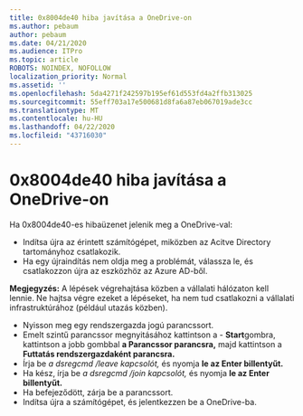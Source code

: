 ```yaml
---
title: 0x8004de40 hiba javítása a OneDrive-on
ms.author: pebaum
author: pebaum
ms.date: 04/21/2020
ms.audience: ITPro
ms.topic: article
ROBOTS: NOINDEX, NOFOLLOW
localization_priority: Normal
ms.assetid: ''
ms.openlocfilehash: 5da4271f242597b195ef61d553fd4a2ffb313025
ms.sourcegitcommit: 55eff703a17e500681d8fa6a87eb067019ade3cc
ms.translationtype: MT
ms.contentlocale: hu-HU
ms.lasthandoff: 04/22/2020
ms.locfileid: "43716030"
---
```

# <a name="fix-0x8004de40-error-in-onedrive"></a>0x8004de40 hiba javítása a OneDrive-on

Ha 0x8004de40-es hibaüzenet jelenik meg a OneDrive-val:

- Indítsa újra az érintett számítógépet, miközben az Acitve Directory tartományhoz csatlakozik.
- Ha egy újraindítás nem oldja meg a problémát, válassza le, és csatlakozzon újra az eszközhöz az Azure AD-ből. 

**Megjegyzés:** A lépések végrehajtása közben a vállalati hálózaton kell lennie. Ne hajtsa végre ezeket a lépéseket, ha nem tud csatlakozni a vállalati infrastruktúrához (például utazás közben). 

- Nyisson meg egy rendszergazda jogú parancssort. 
- Emelt szintű parancssor megnyitásához kattintson a - **Start**gombra, kattintson a jobb gombbal **a Parancssor parancsra,** majd kattintson a **Futtatás rendszergazdaként parancsra.**
- Írja be *a dsregcmd /leave kapcsolót,* és nyomja **le az Enter billentyűt.**
- Ha kész, írja be *a dsregcmd /join kapcsolót,* és nyomja **le az Enter billentyűt.**
- Ha befejeződött, zárja be a parancssort.
- Indítsa újra a számítógépet, és jelentkezzen be a OneDrive-ba.